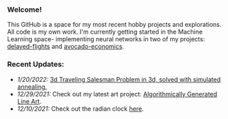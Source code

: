### Welcome!

This GitHub is a space for my most recent hobby projects and explorations. All code is my own work. I'm currently getting started in the Machine Learning space- implementing neural networks in two of my projects: [delayed-flights](https://github.com/henryburkhardt/delayed-flights) and [avocado-economics](https://github.com/henryburkhardt/avocado-economics).

### Recent Updates:
- <i>1/20/2022: </i> [3d Traveling Salesman Problem in 3d, solved with simulated annealing.](https://henryburkhardt.github.io/simulated-annealing/)
- <i>12/29/2021: </i> Check out my latest art project: [Algorithmically Generated Line Art](https://henryburkhardt.github.io/algorithmic-lines/).
- <i>12/10/2021:</i> Check out the radian clock [here](https://henryburkhardt.github.io/radianClock/).
